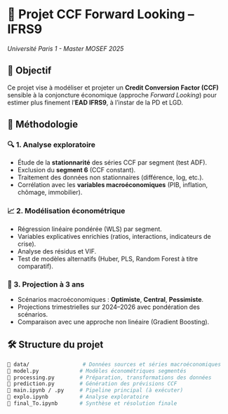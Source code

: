 # 📘 Projet CCF Forward Looking – IFRS9  
*Université Paris 1 - Master MOSEF 2025*

## 🎯 Objectif
Ce projet vise à modéliser et projeter un **Credit Conversion Factor (CCF)** sensible à la conjoncture économique (approche *Forward Looking*) pour estimer plus finement l’**EAD IFRS9**, à l’instar de la PD et LGD.

## 🧱 Méthodologie

### 🔍 1. Analyse exploratoire
- Étude de la **stationnarité** des séries CCF par segment (test ADF).
- Exclusion du **segment 6** (CCF constant).
- Traitement des données non stationnaires (différence, log, etc.).
- Corrélation avec les **variables macroéconomiques** (PIB, inflation, chômage, immobilier).

### 📈 2. Modélisation économétrique
- Régression linéaire pondérée (WLS) par segment.
- Variables explicatives enrichies (ratios, interactions, indicateurs de crise).
- Analyse des résidus et VIF.
- Test de modèles alternatifs (Huber, PLS, Random Forest à titre comparatif).

### 🔮 3. Projection à 3 ans
- Scénarios macroéconomiques : **Optimiste**, **Central**, **Pessimiste**.
- Projections trimestrielles sur 2024–2026 avec pondération des scénarios.
- Comparaison avec une approche non linéaire (Gradient Boosting).

## 🛠 Structure du projet

```bash
📁 data/                 # Données sources et séries macroéconomiques
📄 model.py             # Modèles économétriques segmentés
📄 processing.py        # Préparation, transformations des données
📄 prediction.py        # Génération des prévisions CCF
📄 main.ipynb / .py     # Pipeline principal (à exécuter)
📄 explo.ipynb          # Analyse exploratoire
📄 final_To.ipynb       # Synthèse et résolution finale
```

